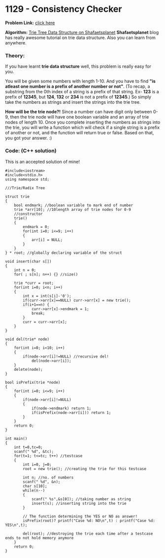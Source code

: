 # 1129 - Consistency Checker

**Problem Link:** [click here](http://lightoj.com/volume_showproblem.php?problem=1129)

**Algorithm:** [Trie Tree Data Structure on Shafaetsplanet](http://www.shafaetsplanet.com/?p=1679) **Shafaetsplanet** blog has really awesome tutorial on trie data structure. Also you can learn from anywhere.

### Theory:
If you have learnt **trie data structure** well, this problem is really easy for you.

You will be given some numbers with length 1-10. And you have to find **"is atleast one number is a prefix of another number or not"**. (To recap, a substring from the 0th index of a string is a prefix of that string. Ex- **123** is a prefix of **12345**, but **124**, **132** or **234** is not a prefix of **12345**.) So simply take the numbers as strings and insert the strings into the trie tree.

**How will be the trie node?!** Since a number can have digit only between 0-9, then the trie node will have one boolean variable and an array of trie nodes of length 10. Once you complete inserting the numbers as strings into the trie, you will write a function which will check if a single string is a prefix of another or not, and the function will return true or false. Based on that, you got your answer. :)

### Code: (C++ solution)
This is an accepted solution of mine!
```
#include<iostream>
#include<stdio.h>
using namespace std;

///Trie/Radix Tree

struct trie
{
    bool endmark; //boolean variable to mark end of number
    trie *arr[10]; //10length array of trie nodes for 0-9
    //constructor
    trie()
    {
        endmark = 0;
        for(int i=0; i<=9; i++)
        {
            arr[i] = NULL;
        }
    }
} * root; //globally declaring variable of the struct

void insert(char s[])
{
    int n = 0;
    for( ; s[n]; n++) {} //size()

    trie *curr = root;
    for(int i=0; i<n; i++)
    {
        int x = int(s[i]-'0');
        if(curr->arr[x]==NULL) curr->arr[x] = new trie();
        if(i+1==n) {
            curr->arr[x]->endmark = 1;
            break;
        }
        curr = curr->arr[x];
    }
}

void del(trie* node)
{
    for(int i=0; i<10; i++)
    {
        if(node->arr[i]!=NULL) //recursive del!
            del(node->arr[i]);
    }
    delete(node);
}

bool isPrefix(trie *node)
{
    for(int i=0; i<=9; i++)
    {
        if(node->arr[i]!=NULL)
        {
            if(node->endmark) return 1;
            if(isPrefix(node->arr[i])) return 1;
        }
    }
    return 0;
}

int main()
{
    int t=0,tc=0;
    scanf(" %d", &tc);
    for(t=1; t<=tc; t++) //testcase
    {
        int i=0, j=0;
        root = new trie(); //creating the trie for this testcase

        int n; //no. of numbers
        scanf(" %d", &n);
        char s[10];
        while(n--)
        {
            scanf(" %s",&s[0]); //taking number as string
            insert(s); //inserting string into the trie
        }
        
        // The function determining the YES or NO as answer!
        isPrefix(root)? printf("Case %d: NO\n",t) : printf("Case %d: YES\n",t);

        del(root); //destroying the trie each time after a testcase ends to not hold memory anymore
    }
    return 0;
}
```
